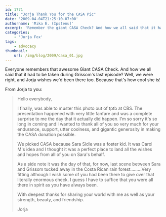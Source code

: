 ```yaml
---
id: 1771
title: "Jorja Thank You for the CASA Pic"
date: '2009-04-04T21:25:10-07:00'
authorname: 'Mika E. (Ipstenu)'
excerpt: 'Remember the giant CASA Check? And how we all said that it had to be taken during Grissom''s last episode? Well, we were right, and Jorja wishes we''d been there too.  Because that''s how cool she is!'
categories:
    - 'Jorja Fox'
tags:
    - advocacy
thumbnail:
    url: /img/blog/2009/casa_01.jpg
---
```


Everyone remembers that awesome Giant CASA Check.  And how we all said that it had to be taken during Grissom's last episode? Well, we were right, and Jorja wishes we'd been there too.  Because that's how cool she is!

From Jorja to you:

>Hello everybody,
>
> I finally, was able to muster this photo out of tptb at CBS. The presentation happened with very little fanfare and was a complete surprise to me the day that it actually did happen. I'm so sorry it's so long in coming and I wanted to thank all of you so very much for your endurance, support, utter coolness, and gigantic generosity in making the CASA donation possible.
>
> We picked CASA because Sara Sidle was a foster kid. It was Carol M's idea and I thought it was a perfect place to land all the wishes and hopes from all of you on Sara's behalf.
>
> As a side note it was the day of that, for now, last scene between Sara and Grissom tucked away in the Costa Rican rain forest.........Very fitting although I wish some of you had been there to give over that literally enormous check. I guess I have to suffice that you were all there in spirit as you have always been.
>
> With deepest thanks for sharing your world with me as well as your strength, beauty, and friendship.
>
> Jorja
